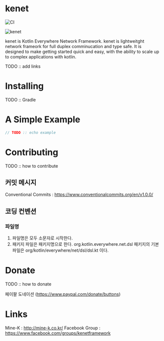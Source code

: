 # kenet

![CI](https://github.com/kotlin-everywhere/kenet/actions/workflows/gradle.yml/badge.svg)

![kenet](https://user-images.githubusercontent.com/682021/123745117-c260c200-d8ea-11eb-88fd-1e465cd47e00.png)

kenet is Kotlin Everywhere Network Framework.
kenet is lightweitght network frameork for full duplex comminucation and type safe. It is designed to make getting started quick and easy, with the ability to scale up to complex applications with kotlin. 

TODO ::  add links

# Installing

TODO :: Gradle

# A Simple Example

```kotlin
// TODO :: echo example
```

# Contributing

TODO :: how to contribute

## 커밋 메시지

Conventional Commits : https://www.conventionalcommits.org/en/v1.0.0/

## 코딩 컨벤션

### 파일명

1. 파일명은 모두 소문자로 시작한다.
2. 패키지 파일은 패키지명으로 한다. org.kotlin.everywhere.net.dsl 패키지의 기본 파일은 org/kotlin/everywhere/net/dsl/dsl.kt 이다.

# Donate

TODO :: how to donate

페이팔 도네이션 (https://www.paypal.com/donate/buttons)

# Links

Mine-K : http://mine-k.co.kr/
Facebook Group : https://www.facebook.com/groups/kenetframework

